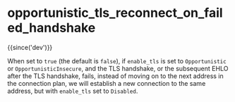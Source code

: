# opportunistic_tls_reconnect_on_failed_handshake

{{since('dev')}}

When set to `true` (the default is `false`), if `enable_tls` is set to
`Opportunistic` or `OpportunisticInsecure`, and the TLS handshake, or the
subsequent EHLO after the TLS handshake, fails, instead of moving on to the
next address in the connection plan, we will establish a new connection to the
same address, but with `enable_tls` set to `Disabled`.

